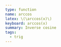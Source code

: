 ```yaml
---
type: function
name: arccos
latex: \(\arccos(x)\)
keyboard: arccos(x)
summary: Inverse cosine
tags:
  - trig
---
```

